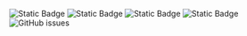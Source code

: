 ![Static Badge](https://img.shields.io/badge/blacklists-60-000000) ![Static Badge](https://img.shields.io/badge/blacklisted-3026584-cc0000) ![Static Badge](https://img.shields.io/badge/whitelisted-2242-00CC00) ![Static Badge](https://img.shields.io/badge/streaming_blacklist-28106-000000) ![GitHub issues](https://img.shields.io/github/issues/fabriziosalmi/blacklists)
